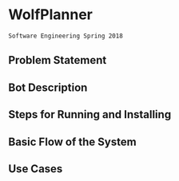 # WolfPlanner
``Software Engineering Spring 2018``
## Problem Statement

## Bot Description

## Steps for Running and Installing

## Basic Flow of the System

## Use Cases
